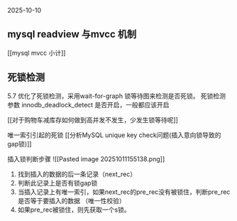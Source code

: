2025-10-10
## mysql readview 与mvcc 机制


[[mysql mvcc 小计]]

## 死锁检测

5.7 优化了死锁检测，采用wait-for-graph 锁等待图来检测是否死锁。
死锁检测参数
innodb_deadlock_detect 是否开启，一般都应该开启

[[对于购物车减库存如何做到高并发不发生，少发生锁等待呢]]

唯一索引引起的死锁
[[分析MySQL unique key check问题(插入意向锁导致的gap锁)]]

插入锁判断步骤
![[Pasted image 20251011155138.png]]
1. 找到插入的数据的后一条记录（next_rec）
2. 判断此记录上是否有锁gap锁
3. 当插入记录上有唯一索引，如果next_rec的pre_rec没有被锁住，判断pre_rec是否等于要插入的数据 （唯一性校验）
4. 如果pre_rec被锁住，则先获取一个s锁。